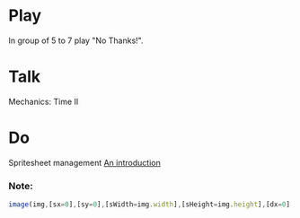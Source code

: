 # Play
In group of 5 to 7 play "No Thanks!".

# Talk
Mechanics: Time II

# Do
Spritesheet management
[An introduction](https://gamedevelopment.tutsplus.com/tutorials/an-introduction-to-spritesheet-animation--gamedev-13099)

### Note:
```javascript
image(img,[sx=0],[sy=0],[sWidth=img.width],[sHeight=img.height],[dx=0],[dy=0],[dWidth],[dHeight])
```
